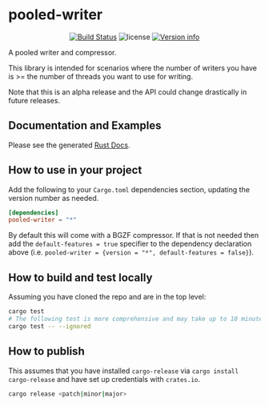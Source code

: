 # pooled-writer

<p align="center">
  <a href="https://github.com/fulcrumgenomics/pooled-writer/actions?query=workflow%3ACheck"><img src="https://github.com/fulcrumgenomics/pooled-writer/actions/workflows/build_and_test.yml/badge.svg" alt="Build Status"></a>
  <img src="https://img.shields.io/crates/l/read_structure.svg" alt="license">
  <a href="https://crates.io/crates/pooled-writer"><img src="https://img.shields.io/crates/v/pooled-writer.svg?colorB=319e8c" alt="Version info"></a><br>
</p>

A pooled writer and compressor.

This library is intended for scenarios where the number of writers you have is >= the number of threads you want to use for writing.

Note that this is an alpha release and the API could change drastically in future releases.

## Documentation and Examples

Please see the generated [Rust Docs](https://docs.rs/pooled-writer).

## How to use in your project

Add the following to your `Cargo.toml` dependencies section, updating the version number as needed.

```toml
[dependencies]
pooled-writer = "*"
```

By default this will come with a BGZF compressor. If that is not needed then add the `default-features = true` specifier to the dependency declaration above (i.e. `pooled-writer = {version = "*", default-features = false}`).

## How to build and test locally

Assuming you have cloned the repo and are in the top level:

```bash
cargo test
# The following test is more comprehensive and may take up to 10 minutes to run
cargo test -- --ignored
```

## How to publish

This assumes that you have installed `cargo-release` via `cargo install cargo-release` and have set up credentials with `crates.io`.

```bash
cargo release <patch|minor|major>
```
